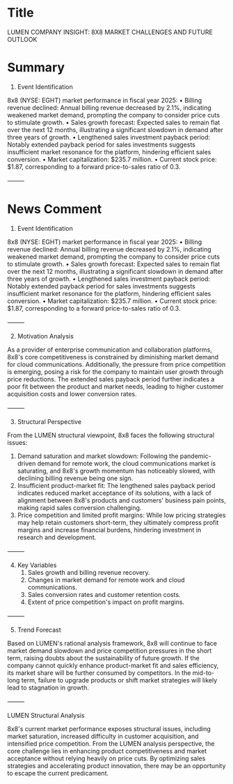 # Title
LUMEN COMPANY INSIGHT: 8X8 MARKET CHALLENGES AND FUTURE OUTLOOK

# Summary
1. Event Identification

8x8 (NYSE: EGHT) market performance in fiscal year 2025:
   • Billing revenue declined: Annual billing revenue decreased by 2.1%, indicating weakened market demand, prompting the company to consider price cuts to stimulate growth.
   • Sales growth forecast: Expected sales to remain flat over the next 12 months, illustrating a significant slowdown in demand after three years of growth.
   • Lengthened sales investment payback period: Notably extended payback period for sales investments suggests insufficient market resonance for the platform, hindering efficient sales conversion.
   • Market capitalization: $235.7 million.
   • Current stock price: $1.87, corresponding to a forward price-to-sales ratio of 0.3.

⸻

# News Comment
1. Event Identification

8x8 (NYSE: EGHT) market performance in fiscal year 2025:
   • Billing revenue declined: Annual billing revenue decreased by 2.1%, indicating weakened market demand, prompting the company to consider price cuts to stimulate growth.
   • Sales growth forecast: Expected sales to remain flat over the next 12 months, illustrating a significant slowdown in demand after three years of growth.
   • Lengthened sales investment payback period: Notably extended payback period for sales investments suggests insufficient market resonance for the platform, hindering efficient sales conversion.
   • Market capitalization: $235.7 million.
   • Current stock price: $1.87, corresponding to a forward price-to-sales ratio of 0.3.

⸻

2. Motivation Analysis

As a provider of enterprise communication and collaboration platforms, 8x8's core competitiveness is constrained by diminishing market demand for cloud communications. Additionally, the pressure from price competition is emerging, posing a risk for the company to maintain user growth through price reductions. The extended sales payback period further indicates a poor fit between the product and market needs, leading to higher customer acquisition costs and lower conversion rates.

⸻

3. Structural Perspective

From the LUMEN structural viewpoint, 8x8 faces the following structural issues:
   1. Demand saturation and market slowdown: Following the pandemic-driven demand for remote work, the cloud communications market is saturating, and 8x8's growth momentum has noticeably slowed, with declining billing revenue being one sign.
   2. Insufficient product-market fit: The lengthened sales payback period indicates reduced market acceptance of its solutions, with a lack of alignment between 8x8's products and customers' business pain points, making rapid sales conversion challenging.
   3. Price competition and limited profit margins: While low pricing strategies may help retain customers short-term, they ultimately compress profit margins and increase financial burdens, hindering investment in research and development.

⸻

4. Key Variables
   1. Sales growth and billing revenue recovery.
   2. Changes in market demand for remote work and cloud communications.
   3. Sales conversion rates and customer retention costs.
   4. Extent of price competition's impact on profit margins.

⸻

5. Trend Forecast

Based on LUMEN's rational analysis framework, 8x8 will continue to face market demand slowdown and price competition pressures in the short term, raising doubts about the sustainability of future growth. If the company cannot quickly enhance product-market fit and sales efficiency, its market share will be further consumed by competitors. In the mid-to-long term, failure to upgrade products or shift market strategies will likely lead to stagnation in growth.

⸻

LUMEN Structural Analysis

8x8's current market performance exposes structural issues, including market saturation, increased difficulty in customer acquisition, and intensified price competition. From the LUMEN analysis perspective, the core challenge lies in enhancing product competitiveness and market acceptance without relying heavily on price cuts. By optimizing sales strategies and accelerating product innovation, there may be an opportunity to escape the current predicament.

